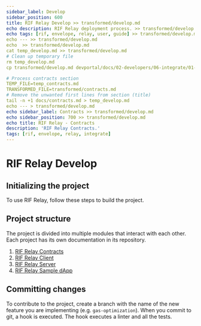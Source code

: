 ```yaml
---
sidebar_label: Develop
sidebar_position: 600
title: RIF Relay Develop >> transformed/develop.md
echo description: RIF Relay deployment process. >> transformed/develop.md
echo tags: [rif, envelope, relay, user, guide] >> transformed/develop.md
echo --- >> transformed/develop.md
echo  >> transformed/develop.md
cat temp_develop.md >> transformed/develop.md
# Clean up temporary file
rm temp_develop.md
cp transformed/develop.md devportal/docs/02-developers/06-integrate/01-rif-relay/develop.md

# Process contracts section
TEMP_FILE=temp_contracts.md
TRANSFORMED_FILE=transformed/contracts.md
# Remove the unwanted first lines from section (title)
tail -n +1 docs/contracts.md > temp_develop.md
echo --- > transformed/develop.md
echo sidebar_label: Contracts >> transformed/develop.md
echo sidebar_position: 700 >> transformed/develop.md
echo title: RIF Relay - Contracts
description: 'RIF Relay Contracts.'
tags: [rif, envelope, relay, integrate]
---
```


# RIF Relay Develop

## Initializing the project

To use RIF Relay, follow these steps to build the project.

## Project structure

The project is divided into multiple modules that interact with each other.
Each project has its own documentation in its repository.

1. [RIF Relay Contracts](https://github.com/rsksmart/rif-relay-contracts)
2. [RIF Relay Client](https://github.com/rsksmart/rif-relay-client)
3. [RIF Relay Server](https://github.com/rsksmart/rif-relay-server)
4. [RIF Relay Sample dApp](https://github.com/rsksmart/rif-relay-sample-dapp)

## Committing changes

To contribute to the project, create a branch with the name of the new feature you are implementing (e.g. `gas-optimization`). When you commit to git, a hook is executed. The hook executes a linter and all the tests.